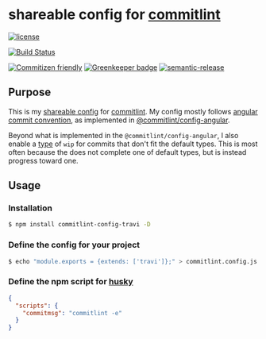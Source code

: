 # shareable config for [commitlint](https://github.com/marionebl/commitlint)

[![license](https://img.shields.io/github/license/travi/commitlint-config-travi.svg)](LICENSE)

[![Build Status](https://img.shields.io/travis/travi/commitlint-config-travi.svg?style=flat)](https://travis-ci.org/travi/commitlint-config-travi)

[![Commitizen friendly](https://img.shields.io/badge/commitizen-friendly-brightgreen.svg)](http://commitizen.github.io/cz-cli/)
[![Greenkeeper badge](https://badges.greenkeeper.io/travi/commitlint-config-travi.svg)](https://greenkeeper.io/)
[![semantic-release](https://img.shields.io/badge/%20%20%F0%9F%93%A6%F0%9F%9A%80-semantic--release-e10079.svg)](https://github.com/semantic-release/semantic-release)

## Purpose

This is my [shareable config](https://marionebl.github.io/commitlint/#/concepts-shareable-config)
for [commitlint](https://github.com/marionebl/commitlint). My config mostly
follows [angular commit convention](https://github.com/angular/angular.js/blob/master/CONTRIBUTING.md#commit),
as implemented in [@commitlint/config-angular](https://github.com/marionebl/commitlint/tree/master/%40commitlint/config-angular).

Beyond what is implemented in the `@commitlint/config-angular`, I also enable
a [type](https://marionebl.github.io/commitlint/#/reference-rules?id=type-enum)
of `wip` for commits that don't fit the default types. This is most often
because the does not complete one of default types, but is instead progress
toward one.

## Usage

### Installation

```sh
$ npm install commitlint-config-travi -D
```

### Define the config for your project

```sh
$ echo "module.exports = {extends: ['travi']};" > commitlint.config.js
```

### Define the npm script for [husky](https://github.com/typicode/husky)

```json
{
  "scripts": {
    "commitmsg": "commitlint -e"
  }
}
```
